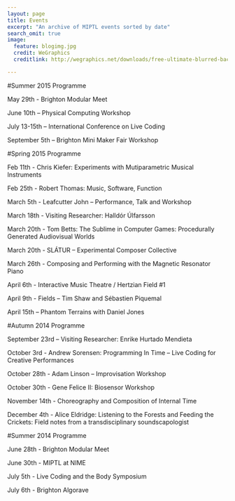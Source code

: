 ```yaml
---
layout: page
title: Events
excerpt: "An archive of MIPTL events sorted by date"
search_omit: true
image:
  feature: blogimg.jpg
  credit: WeGraphics
  creditlink: http://wegraphics.net/downloads/free-ultimate-blurred-background-pack/

---
```


#Summer 2015 Programme

May 29th - Brighton Modular Meet

June 10th – Physical Computing Workshop

July 13-15th – International Conference on Live Coding

September 5th – Brighton Mini Maker Fair Workshop

#Spring 2015 Programme

Feb 11th - Chris Kiefer: Experiments with Mutiparametric Musical Instruments

Feb 25th - Robert Thomas: Music, Software, Function

March 5th - Leafcutter John – Performance, Talk and Workshop

March 18th - Visiting Researcher: Halldór Úlfarsson

March 20th - Tom Betts: The Sublime in Computer Games: Procedurally Generated Audiovisual Worlds

March 20th - SLÁTUR – Experimental Composer Collective

March 26th - Composing and Performing with the Magnetic Resonator Piano

April 6th - Interactive Music Theatre / Hertzian Field #1

April 9th - Fields – Tim Shaw and Sébastien Piquemal

April 15th – Phantom Terrains with Daniel Jones

#Autumn 2014 Programme

September 23rd – Visiting Researcher: Enrike Hurtado Mendieta

October 3rd - Andrew Sorensen: Programming In Time – Live Coding for Creative Performances

October 28th - Adam Linson – Improvisation Workshop

October 30th - Gene Felice II: Biosensor Workshop

November 14th - Choreography and Composition of Internal Time

December 4th - Alice Eldridge: Listening to the Forests and Feeding the Crickets: Field notes from a transdisciplinary soundscapologist

#Summer 2014 Programme

June 28th - Brighton Modular Meet

June 30th - MIPTL at NIME

July 5th - Live Coding and the Body Symposium

July 6th - Brighton Algorave

